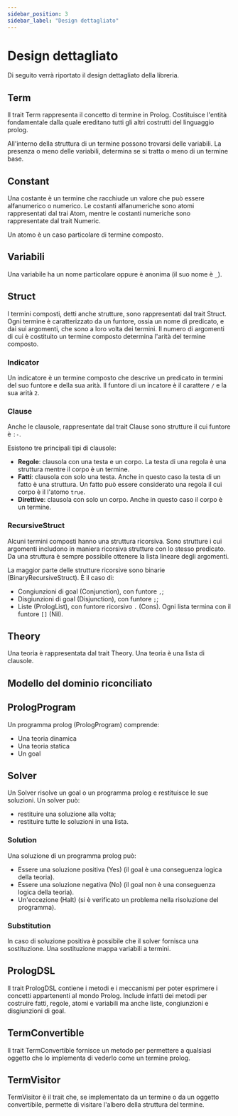 ```yaml
---
sidebar_position: 3
sidebar_label: "Design dettagliato"
---
```


# Design dettagliato

Di seguito verrà riportato il design dettagliato della libreria.

## Term

Il trait Term rappresenta il concetto di termine in Prolog. Costituisce l'entità fondamentale dalla quale ereditano tutti
gli altri costrutti del linguaggio prolog.

All'interno della struttura di un termine possono trovarsi delle variabili. La presenza o meno delle variabili, 
determina se si tratta o meno di un termine base.

## Constant

Una costante è un termine che racchiude un valore che può essere alfanumerico o numerico.
Le costanti alfanumeriche sono atomi rappresentati dal trai Atom, mentre le costanti numeriche sono 
rappresentate dal trait Numeric. 

Un atomo è un caso particolare di termine composto.

## Variabili

Una variabile ha un nome particolare oppure è anonima (il suo nome è `_`).

## Struct

I termini composti, detti anche strutture, sono rappresentati dal trait Struct. Ogni termine è caratterizzato da un funtore, ossia un nome di 
predicato, e dai sui argomenti, che sono a loro volta dei termini. Il numero di argomenti di cui è costituito un termine 
composto determina l'arità del termine composto.

### Indicator

Un indicatore è un termine composto che descrive un predicato in termini del suo funtore e della sua arità.
Il funtore di un incatore è il carattere `/` e la sua arità `2`.

### Clause

Anche le clausole, rappresentate dal trait Clause sono strutture il cui funtore è `:-`.

Esistono tre principali tipi di clausole:

* **Regole**: clausola con una testa e un corpo. La testa di una regola è una struttura mentre il corpo è un termine.
* **Fatti**: clausola con solo una testa. Anche in questo caso la testa di un fatto è una struttura. Un fatto può essere
considerato una regola il cui corpo è il l'atomo `true`.
* **Direttive**: clausola con solo un corpo. Anche in questo caso il corpo è un termine.

### RecursiveStruct

Alcuni termini composti hanno una struttura ricorsiva. Sono strutture i cui argomenti includono in maniera ricorsiva 
strutture con lo stesso predicato. 
Da una struttura è sempre possibile ottenere la lista lineare degli argomenti.

La maggior parte delle strutture ricorsive sono binarie (BinaryRecursiveStruct). È il caso di:

* Congiunzioni di goal (Conjunction), con funtore `,`;
* Disgiunzioni di goal (Disjunction), con funtore `;`;
* Liste (PrologList), con funtore ricorsivo `.` (Cons). Ogni lista termina con il funtore `[]` (Nil).

## Theory

Una teoria è rappresentata dal trait Theory. Una teoria è una lista di clausole.

## Modello del dominio riconciliato

## PrologProgram

Un programma prolog (PrologProgram) comprende:

* Una teoria dinamica
* Una teoria statica
* Un goal

## Solver

Un Solver risolve un goal o un programma prolog e restituisce le sue soluzioni. 
Un solver può:

* restituire una soluzione alla volta;
* restituire tutte le soluzioni in una lista. 

### Solution

Una soluzione di un programma prolog può:

* Essere una soluzione positiva (Yes) (il goal è una conseguenza logica della teoria).
* Essere una soluzione negativa (No) (il goal non è una conseguenza logica della teoria).
* Un'eccezione (Halt) (si è verificato un problema nella risoluzione del programma).

### Substitution

In caso di soluzione positiva è possibile che il solver fornisca una sostituzione. Una sostituzione 
mappa variabili a termini.

## PrologDSL

Il trait PrologDSL contiene i metodi e i meccanismi per poter esprimere i concetti appartenenti al mondo Prolog.
Include infatti dei metodi per costruire fatti, regole, atomi e variabili ma anche liste, congiunzioni e disgiunzioni
di goal.

## TermConvertible

Il trait TermConvertible fornisce un metodo per permettere a qualsiasi oggetto che lo implementa di vederlo come un
termine prolog.

## TermVisitor

TermVisitor è il trait che, se implementato da un termine o da un oggetto convertibile, permette di visitare l'albero
della struttura del termine.
